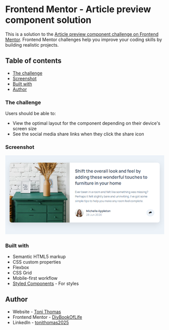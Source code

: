 # Frontend Mentor - Article preview component solution

This is a solution to the [Article preview component challenge on Frontend Mentor](https://www.frontendmentor.io/challenges/article-preview-component-dYBN_pYFT). Frontend Mentor challenges help you improve your coding skills by building realistic projects. 

## Table of contents
- [The challenge](#the-challenge)
- [Screenshot](#screenshot)
- [Built with](#built-with)
- [Author](#author)

### The challenge

Users should be able to:

- View the optimal layout for the component depending on their device's screen size
- See the social media share links when they click the share icon

### Screenshot

![](./screenshot.png)

### Built with

- Semantic HTML5 markup
- CSS custom properties
- Flexbox
- CSS Grid
- Mobile-first workflow
- [Styled Components](https://fontawesome.com/) - For styles


## Author

- Website - [Toni Thomas](https://diybookoflife.github.io/react-portfolio/)
- Frontend Mentor - [DiyBookOfLife](https://www.frontendmentor.io/profile/DiyBookOfLife)
- LinkedIn - [tonithomas2025](https://www.linkedin.com/in/tonithomas2025/)
